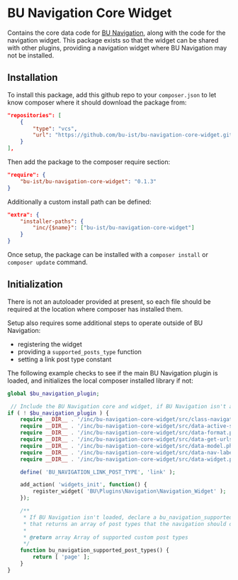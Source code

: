 # BU Navigation Core Widget

Contains the core data code for [BU Navigation](https://github.com/bu-ist/bu-navigation), along with the code for the navigation widget.  This package exists so that the widget can be shared with other plugins, providing a navigation widget where BU Navigation may not be installed.

## Installation

To install this package, add this github repo to your `composer.json` to let know composer where it should download the package from:

``` json
"repositories": [
    {
        "type": "vcs",
        "url": "https://github.com/bu-ist/bu-navigation-core-widget.git"
    }
],
```

Then add the package to the composer require section:

``` json
"require": {
    "bu-ist/bu-navigation-core-widget": "0.1.3"
}
```

Additionally a custom install path can be defined:

``` json
"extra": {
    "installer-paths": {
        "inc/{$name}": ["bu-ist/bu-navigation-core-widget"]
    }
}
```

Once setup, the package can be installed with a `composer install` or `composer update` command.

## Initialization

There is not an autoloader provided at present, so each file should be required at the location where composer has installed them.

Setup also requires some additional steps to operate outside of BU Navigation:

- registering the widget
- providing a `supported_posts_type` function
- setting a link post type constant

The following example checks to see if the main BU Navigation plugin is loaded, and initializes the local composer installed library if not:

``` php
global $bu_navigation_plugin;

 // Include the BU Navigation core and widget, if BU Navigation isn't already available.
if ( ! $bu_navigation_plugin ) {
    require __DIR__ . '/inc/bu-navigation-core-widget/src/class-navigation-widget.php';
    require __DIR__ . '/inc/bu-navigation-core-widget/src/data-active-section.php';
    require __DIR__ . '/inc/bu-navigation-core-widget/src/data-format.php';
    require __DIR__ . '/inc/bu-navigation-core-widget/src/data-get-urls.php';
    require __DIR__ . '/inc/bu-navigation-core-widget/src/data-model.php';
    require __DIR__ . '/inc/bu-navigation-core-widget/src/data-nav-labels.php';
    require __DIR__ . '/inc/bu-navigation-core-widget/src/data-widget.php';

    define( 'BU_NAVIGATION_LINK_POST_TYPE', 'link' );

    add_action( 'widgets_init', function() {
        register_widget( 'BU\Plugins\Navigation\Navigation_Widget' );
    });

    /**
     * If BU Navigation isn't loaded, declare a bu_navigation_supported_post_types function
     * that returns an array of post types that the navigation should display.
     *
     * @return array Array of supported custom post types
     */
    function bu_navigation_supported_post_types() {
        return [ 'page' ];
    }
}
```
